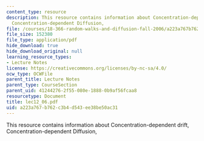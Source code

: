 ```yaml
---
content_type: resource
description: This resource contains information about Concentration-dependent drift,
  Concentration-dependent Diffusion,
file: /courses/18-366-random-walks-and-diffusion-fall-2006/a223a767b762c3b4d543ee38be50ac31_lec12_06.pdf
file_size: 152380
file_type: application/pdf
hide_download: true
hide_download_original: null
learning_resource_types:
- Lecture Notes
license: https://creativecommons.org/licenses/by-nc-sa/4.0/
ocw_type: OCWFile
parent_title: Lecture Notes
parent_type: CourseSection
parent_uid: 41244276-2f55-080e-1888-0b9af56fcaa8
resourcetype: Document
title: lec12_06.pdf
uid: a223a767-b762-c3b4-d543-ee38be50ac31
---
```

This resource contains information about Concentration-dependent drift, Concentration-dependent Diffusion,